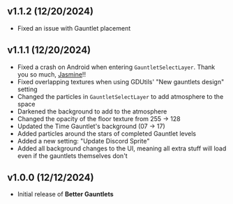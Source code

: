 ## <cg>v1.1.2</c> <cy>(12/20/2024)</c>
- Fixed an issue with Gauntlet placement

## <cg>v1.1.1</c> <cy>(12/20/2024)</c>
- Fixed a crash on Android when entering `GauntletSelectLayer`. Thank you so much, [Jasmine](user:7466002)!!
- Fixed overlapping textures when using GDUtils' "New gauntlets design" setting
- Changed the particles in `GauntletSelectLayer` to add atmosphere to the space
- Darkened the background to add to the atmosphere
- Changed the opacity of the floor texture from 255 -> 128
- Updated the <c-0050cc>Time Gauntlet</c>'s background (07 -> 17)
- Added particles around the stars of completed Gauntlet levels
- Added a new setting: "Update Discord Sprite"
- Added all background changes to the UI, meaning all extra stuff will load even if the gauntlets themselves don't

## <cg>v1.0.0</c> <cy>(12/12/2024)</c>
- Initial release of <cs>**Better Gauntlets**</c>